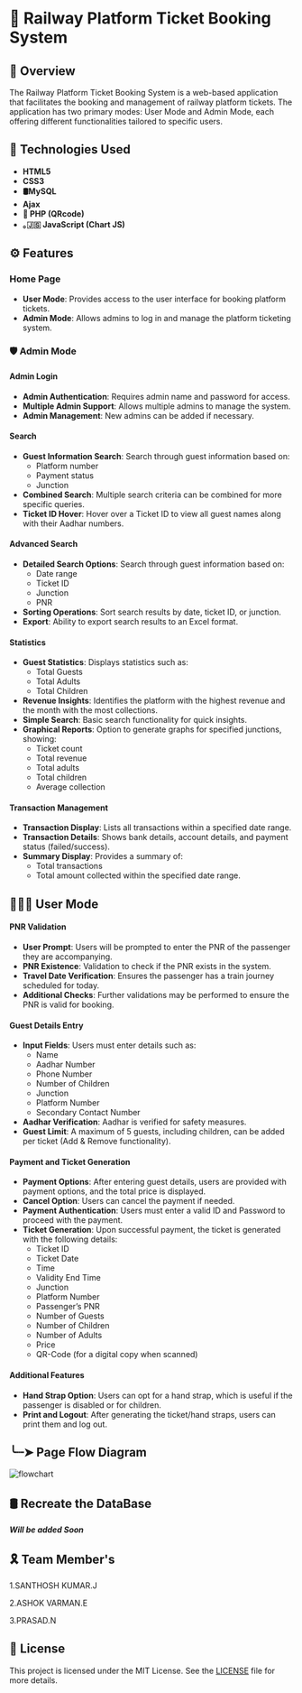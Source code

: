 # 🚆 Railway Platform Ticket Booking System

## 🧐 Overview

The Railway Platform Ticket Booking System is a web-based application that facilitates the booking and management of railway platform tickets. The application has two primary modes: User Mode and Admin Mode, each offering different functionalities tailored to specific users.

## 🤖 Technologies Used
- **HTML5**
- **CSS3**
- **🛢MySQL**
- **Ajax**
- **🐘 PHP (QRcode)**
- **｡🇯‌🇸‌ JavaScript (Chart JS)**

## ⚙️ Features

### Home Page
- **User Mode**: Provides access to the user interface for booking platform tickets.
- **Admin Mode**: Allows admins to log in and manage the platform ticketing system.

### 🛡️ Admin Mode

#### Admin Login
- **Admin Authentication**: Requires admin name and password for access.
- **Multiple Admin Support**: Allows multiple admins to manage the system.
- **Admin Management**: New admins can be added if necessary.

#### Search
- **Guest Information Search**: Search through guest information based on:
  - Platform number
  - Payment status
  - Junction
- **Combined Search**: Multiple search criteria can be combined for more specific queries.
- **Ticket ID Hover**: Hover over a Ticket ID to view all guest names along with their Aadhar numbers.

#### Advanced Search
- **Detailed Search Options**: Search through guest information based on:
  - Date range
  - Ticket ID
  - Junction
  - PNR
- **Sorting Operations**: Sort search results by date, ticket ID, or junction.
- **Export**: Ability to export search results to an Excel format.

#### Statistics
- **Guest Statistics**: Displays statistics such as:
  - Total Guests
  - Total Adults
  - Total Children
- **Revenue Insights**: Identifies the platform with the highest revenue and the month with the most collections.
- **Simple Search**: Basic search functionality for quick insights.
- **Graphical Reports**: Option to generate graphs for specified junctions, showing:
  - Ticket count
  - Total revenue
  - Total adults
  - Total children
  - Average collection

#### Transaction Management
- **Transaction Display**: Lists all transactions within a specified date range.
- **Transaction Details**: Shows bank details, account details, and payment status (failed/success).
- **Summary Display**: Provides a summary of:
  - Total transactions
  - Total amount collected within the specified date range.

## 🙍🏻‍♂️ User Mode
#### PNR Validation
- **User Prompt**: Users will be prompted to enter the PNR of the passenger they are accompanying.
- **PNR Existence**: Validation to check if the PNR exists in the system.
- **Travel Date Verification**: Ensures the passenger has a train journey scheduled for today.
- **Additional Checks**: Further validations may be performed to ensure the PNR is valid for booking.

#### Guest Details Entry
- **Input Fields**: Users must enter details such as:
  - Name
  - Aadhar Number
  - Phone Number
  - Number of Children
  - Junction
  - Platform Number
  - Secondary Contact Number
- **Aadhar Verification**: Aadhar is verified for safety measures.
- **Guest Limit**: A maximum of 5 guests, including children, can be added per ticket (Add & Remove functionality).

#### Payment and Ticket Generation
- **Payment Options**: After entering guest details, users are provided with payment options, and the total price is displayed.
- **Cancel Option**: Users can cancel the payment if needed.
- **Payment Authentication**: Users must enter a valid ID and Password to proceed with the payment.
- **Ticket Generation**: Upon successful payment, the ticket is generated with the following details:
  - Ticket ID
  - Ticket Date
  - Time
  - Validity End Time
  - Junction
  - Platform Number
  - Passenger’s PNR
  - Number of Guests
  - Number of Children
  - Number of Adults
  - Price
  - QR-Code (for a digital copy when scanned)

#### Additional Features
- **Hand Strap Option**: Users can opt for a hand strap, which is useful if the passenger is disabled or for children.
- **Print and Logout**: After generating the ticket/hand straps, users can print them and log out.


## ╰┈➤ Page Flow Diagram 
![flowchart](https://github.com/user-attachments/assets/0fdc431b-7870-4fdb-a4d2-a8d9653f75fc)

## 🛢 Recreate the DataBase
***Will be added Soon***

## 🎗️ Team Member's
1.SANTHOSH KUMAR.J 

2.ASHOK VARMAN.E

3.PRASAD.N

## 📜 License

This project is licensed under the MIT License. See the [LICENSE](LICENSE.md) file for more details.
